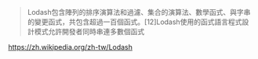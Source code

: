 
> Lodash包含陣列的排序演算法和過濾、集合的演算法、數學函式、與字串的變更函式，共包含超過一百個函式。[12]Lodash使用的函式語言程式設計模式允許開發者同時串連多數個函式




https://zh.wikipedia.org/zh-tw/Lodash

